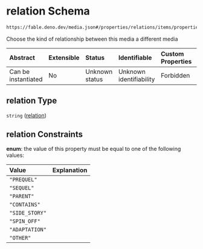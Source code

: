 # relation Schema

```txt
https://fable.deno.dev/media.json#/properties/relations/items/properties/relation
```

Choose the kind of relationship between this media a different media

| Abstract            | Extensible | Status         | Identifiable            | Custom Properties | Additional Properties | Access Restrictions | Defined In                                               |
| :------------------ | :--------- | :------------- | :---------------------- | :---------------- | :-------------------- | :------------------ | :------------------------------------------------------- |
| Can be instantiated | No         | Unknown status | Unknown identifiability | Forbidden         | Allowed               | none                | [media.json\*](../out/media.json "open original schema") |

## relation Type

`string` ([relation](media-properties-relations-relation-properties-relation.md))

## relation Constraints

**enum**: the value of this property must be equal to one of the following values:

| Value          | Explanation |
| :------------- | :---------- |
| `"PREQUEL"`    |             |
| `"SEQUEL"`     |             |
| `"PARENT"`     |             |
| `"CONTAINS"`   |             |
| `"SIDE_STORY"` |             |
| `"SPIN_OFF"`   |             |
| `"ADAPTATION"` |             |
| `"OTHER"`      |             |
